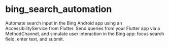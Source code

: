 # bing_search_automation
Automate search input in the Bing Android app using an AccessibilityService from Flutter. Send queries from your Flutter app via a MethodChannel, and simulate user interaction in the Bing app: focus search field, enter text, and submit.
